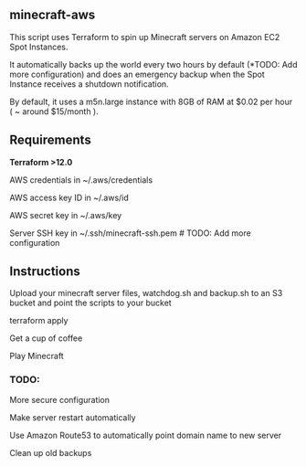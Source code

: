 ## minecraft-aws

This script uses Terraform to spin up Minecraft servers on Amazon EC2 Spot Instances. 

It automatically backs up the world every two hours by default (*TODO: Add more configuration) and does an emergency backup when the Spot Instance receives a shutdown notification.

By default, it uses a m5n.large instance with 8GB of RAM at $0.02 per hour ( ~ around $15/month ).

## Requirements
**Terraform >12.0**

AWS credentials in ~/.aws/credentials

AWS access key ID in ~/.aws/id

AWS secret key in ~/.aws/key

Server SSH key in ~/.ssh/minecraft-ssh.pem # TODO: Add more configuration

## Instructions

Upload your minecraft server files, watchdog.sh and backup.sh to an S3 bucket and point the scripts to your bucket

terraform apply

Get a cup of coffee

Play Minecraft

### TODO:

More secure configuration

Make server restart automatically

Use Amazon Route53 to automatically point domain name to new server

Clean up old backups
